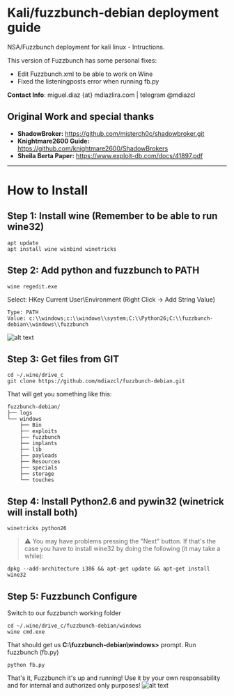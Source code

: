 # Kali/fuzzbunch-debian deployment guide
NSA/Fuzzbunch deployment for kali linux - Intructions.

This version of Fuzzbunch has some personal fixes:
 - Edit Fuzzbunch.xml to be able to work on Wine
 - Fixed the listeningposts error when running fb.py

**Contact Info**: miguel.diaz {at} mdiazlira.com | telegram @mdiazcl

## Original Work and special thanks
- **ShadowBroker:** https://github.com/misterch0c/shadowbroker.git
- **Knightmare2600 Guide:** https://github.com/knightmare2600/ShadowBrokers
- **Sheila Berta Paper:** https://www.exploit-db.com/docs/41897.pdf

***

# How to Install
## Step 1: Install wine (Remember to be able to run wine32)
```
apt update
apt install wine winbind winetricks
```

## Step 2: Add python and fuzzbunch to PATH
```
wine regedit.exe
```
Select: HKey Current User\Environment (Right Click -> Add String Value)
```
Type: PATH
Value: c:\\windows;c:\\windows\\system;C:\\Python26;C:\\fuzzbunch-debian\\windows\\fuzzbunch
```
![alt text](http://i.imgur.com/3HHUqBe.png)

## Step 3: Get files from GIT
```
cd ~/.wine/drive_c
git clone https://github.com/mdiazcl/fuzzbunch-debian.git
```

That will get you something like this:
```
fuzzbunch-debian/
├── logs
└── windows
    ├── Bin
    ├── exploits
    ├── fuzzbunch
    ├── implants
    ├── lib
    ├── payloads
    ├── Resources
    ├── specials
    ├── storage
    └── touches
```

## Step 4: Install Python2.6 and pywin32 (winetrick will install both)
```
winetricks python26
```

> :warning: You may have problems pressing the "Next" button. If that's the case you have to install wine32 by doing the following (it may take a while):

```
dpkg --add-architecture i386 && apt-get update && apt-get install wine32
```

## Step 5: Fuzzbunch Configure

Switch to our fuzzbunch working folder

```
cd ~/.wine/drive_c/fuzzbunch-debian/windows
wine cmd.exe
```

That should get us **C:\fuzzbunch-debian\windows>** prompt. Run fuzzbunch (fb.py)

```
python fb.py
```

That's it, Fuzzbunch it's up and running!
Use it by your own responsability and for internal and authorized only purposes!
![alt text](http://i.imgur.com/2jA6qzT.png)
